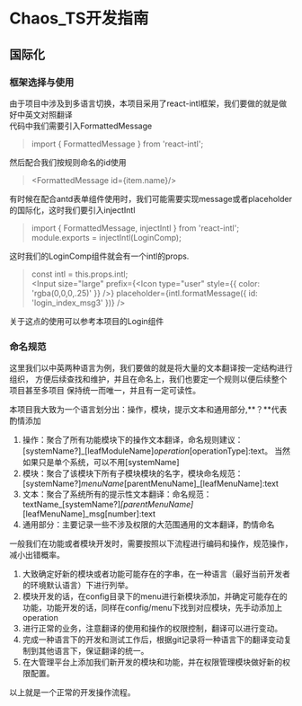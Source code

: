 # Chaos_TS开发指南
## 国际化
### 框架选择与使用
由于项目中涉及到多语言切换，本项目采用了react-intl框架，我们要做的就是做好中英文对照翻译<br/>
代码中我们需要引入FormattedMessage
> import { FormattedMessage } from 'react-intl';<br/>

然后配合我们按规则命名的id使用

> &lt;FormattedMessage id={item.name}/>

有时候在配合antd表单组件使用时，我们可能需要实现message或者placeholder的国际化，这时我们要引入injectIntl
> import { FormattedMessage, injectIntl } from 'react-intl';<br/>
> module.exports = injectIntl(LoginComp);

这时我们的LoginComp组件就会有一个intl的props.
> const intl = this.props.intl;<br/>
> &lt;Input size="large"
    prefix={<Icon type="user" style={{ color: 'rgba(0,0,0,.25)' }} />}
    placeholder={intl.formatMessage({ id: 'login_index_msg3' })} />
    
关于这点的使用可以参考本项目的Login组件

### 命名规范
这里我们以中英两种语言为例，我们要做的就是将大量的文本翻译按一定结构进行组织，
方便后续查找和维护，并且在命名上，我们也要定一个规则以便后续整个项目甚至多项目
保持统一而唯一，并且有一定可读性。

本项目我大致为一个语言划分出：操作，模块，提示文本和通用部分,**？**代表酌情添加
1. 操作：聚合了所有功能模块下的操作文本翻译，命名规则建议：[systemName?]_[leafModuleName]_operation_[operationType]:text。
当然如果只是单个系统，可以不用[systemName]
2. 模块：聚合了该模块下所有子模块模块的名字，模块命名规范：[systemName?]_menuName_[parentMenuName]_[leafMenuName]:text
3. 文本：聚合了系统所有的提示性文本翻译：命名规范：textName_[systemName?]_[parentMenuName]_[leafMenuName]_msg[number]:text
4. 通用部分：主要记录一些不涉及权限的大范围通用的文本翻译，酌情命名

一般我们在功能或者模块开发时，需要按照以下流程进行编码和操作，规范操作，减小出错概率。
1. 大致确定好新的模块或者功能可能存在的字串，在一种语言（最好当前开发者的环境默认语言）下进行列举。
2. 模块开发的话，在config目录下的menu进行新模块添加，并确定可能存在的功能，功能开发的话，同样在config/menu下找到对应模块，先手动添加上operation
3. 进行正常的业务，注意翻译的使用和操作的权限控制，翻译可以进行变动。
4. 完成一种语言下的开发和测试工作后，根据git记录将一种语言下的翻译变动复制到其他语言下，保证翻译的统一。
5. 在大管理平台上添加我们新开发的模块和功能，并在权限管理模块做好新的权限配置。

以上就是一个正常的开发操作流程。
